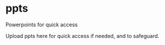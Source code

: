 # ppts
Powerpoints for quick access

Upload ppts here for quick access if needed, and to safeguard.
